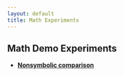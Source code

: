 ```yaml
---
layout: default
title: Math Experiments
---
```

## Math Demo Experiments

* **[Nonsymbolic comparison](/experiments/nonsymbolic_comparison/nonsymbolic_comparison.html)**
